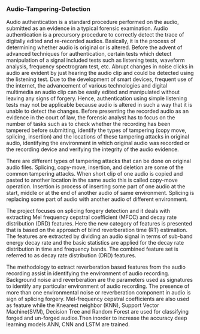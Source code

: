 ###  Audio-Tampering-Detection
Audio authentication is a standard procedure performed on the audio, submitted as an evidence in a typical forensic examination. Audio authentication is a precursory
procedure to correctly detect the trace of digitally edited and re-recorded audios. Basically, it is the process of determining whether audio is original or is altered. Before
the advent of advanced techniques for authentication, certain tests which detect manipulation of a signal included tests such as listening tests, waveform analysis,
frequency spectrogram test, etc. Abrupt changes in noise clicks in audio are evident by just hearing the audio clip and could be detected using the listening test. Due to the
development of smart devices, frequent use of the internet, the advancement of various technologies and digital multimedia an audio clip can be easily edited and manipulated
without leaving any signs of forgery. Hence, authentication using simple listening tests may not be applicable because audio is altered in such a way that it is unable to detect
the changes. Before presenting the recorded audio as an evidence in the court of law, the forensic analyst has to focus on the number of tasks such as to check whether the
recording has been tampered before submitting, identify the types of tampering (copy move, splicing, insertion) and the locations of these tampering attacks in original audio,
identifying the environment in which original audio was recorded or the recording device and verifying the integrity of the audio evidence. 

There are different types of tampering attacks that can be done on original audio files. Splicing, copy-move, insertion, and deletion are some of the common tampering attacks. When short clip of one audio is copied and pasted to another location in the same audio this is called copy-move operation. Insertion is process of inserting some part of one audio at the start, middle or at the end of another audio of same environment. Splicing is replacing some part of audio with another audio of different environment.

The project focuses on splicing forgery detection and it deals with extracting Mel frequency cepstral coefficient (MFCC) and decay rate distribution (DRD) features. Here the new category of features is presented that is based on the approach of blind reverberation time (RT) estimation. The features are extracted by dividing an audio signal in terms of sub-band energy decay rate and the basic statistics are applied for the decay rate distribution in time and frequency bands. The combined feature set is referred to as decay rate distribution (DRD) features. 

The methodology to extract reverberation based features from the audio recording assist in identifying the environment of audio recording. Background noise and reverberation are the parameters used as signatures to identify any particular environment of audio recording. The presence of more than one environmental noise or reverberation component in audio is sign of splicing forgery. Mel-frequency cepstral coefficients are also used as feature while the Knearest neighbor (KNN), Support Vector Machine(SVM), Decision Tree and Random Forest are used for classifying forged and un-forged audios.Then inorder to increase the accuracy deep learning models ANN, CNN and LSTM are trained. 
